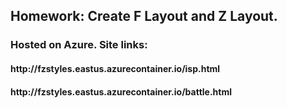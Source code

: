<h2> Homework: Create F Layout and Z Layout. 
<h3> Hosted on Azure. Site links:
<h4> http://fzstyles.eastus.azurecontainer.io/isp.html
<h4> http://fzstyles.eastus.azurecontainer.io/battle.html
